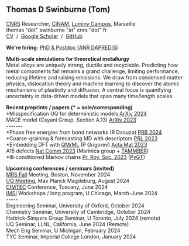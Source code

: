 ## Thomas D Swinburne (Tom)
<a href="http://www.cnrs.fr" target="_new">CNRS</a> Researcher, 
<a href="http://www.cinam.univ-mrs.fr" target="_new">CiNAM</a>,
<a href="https://www.calanques-parcnational.fr" target="_new">Luminy Campus</a>, Marseille
<br>
thomas "dot" swinburne "at" cnrs "dot" fr  <br>
<a href="pdf/CV-TomSwinburne-2024.pdf" target="_new">CV</a>
&nbsp;/&nbsp;
<a href="https://scholar.google.com/citations?hl=en&user=vgHQd9cAAAAJ&view_op=list_works&sortby=pubdate" target="_new">Google Scholar</a>
&nbsp;/&nbsp;
<a href="https://github.com/tomswinburne/" target="_new">GitHub</a>
<!--&nbsp;/&nbsp;
<a href="https://github.com/tomswinburne/pafi.git" target="_new">PAFI</a>
&nbsp;/&nbsp;
<a href="https://github.com/tomswinburne/tammber.git" target="_new">TAMMBER</a>-->

<strong>We're hiring:</strong> <a href="/projects">PhD & Postdoc (ANR DAPREDIS)</a>

<strong>Multi-scale simulations for theoretical metallurgy</strong><br>
Metal alloys are uniquely strong, ductile and recyclable.
Predicting how metal components fail 
remains a grand challenge, limiting
performance, reducing lifetime and raising emissions.
We draw from condensed matter physics, dislocation theory and
machine learning to discover the atomic mechanisms of plasticity 
and diffusion.
A central focus is quantfying uncertainty in data-driven 
models that span many time/length scales.


<strong>Recent preprints / papers (* = sole/corresponding)</strong><br>
*Misspecification UQ for deterministic models <a href="https://arxiv.org/abs/2402.01810v3" _target="_new">ArXiv 2024</a><br>
MACE model (Csyani Group, Section A.13) <a href="https://doi.org/10.1063/5.0155322">ArXiv 2023</a><br>
-------<br>
*Phase free energies from bond networks (R Dsouza) <a href="https://journals.aps.org/prb/abstract/10.1103/PhysRevB.109.064108" _target="_new">PRB 2024</a><br>
*Coarse-graining & forecasting MD with descriptors <a href="http://dx.doi.org/10.1103/PhysRevLett.131.236101" target="_new"> PRL 2023</a><br>
*Embedding DFT with <a href="https://github.com/marseille-matmol/LML-retrain" target="_new">QM/ML</a> (P Grigorev) <a href="https://doi.org/10.1016/j.actamat.2023.118734" target="_new">Acta Mat 2023 </a><br>
A15 defects <a href="https://www.nature.com/articles/s41467-023-38729-6" target="_new">Nat Comm 2023</a> (Marinica group + <a href="https://github.com/tomswinburne/TAMMBER" target="_new">TAMMBER</a>)<br>
*Ill-conditioned Markov chains <a href="https://royalsocietypublishing.org/doi/abs/10.1098/rsta.2022.0245" target="_new">Pr. Roy. Soc. 2023</a> (<a href="https://github.com/tomswinburne/PyGT" target="_new">PyGT</a>)


<strong>Upcoming conferences / seminars (invited)</strong><br>
<a href="https://www.mrs.org/meetings-events/fall-meetings-exhibits/2024-mrs-fall-meeting/call-for-papers/detail/2024_mrs_fall_meeting/mt01/Symposium_MT01" target="_new">MRS Fall</a> Meeting, Boston, November 2024<br>
<a href="https://indico3.mpi-magdeburg.mpg.de/event/40/" target="_new">UQ Meeting</a>, Max Planck Magdeburg, August 2024<br>
<a href="https://www.cimtec-congress.org/" target="_new">CIMTEC</a> Conference, Tuscany, June 2024<br>
<a href="https://www.imsi.institute/activities/data-driven-materials-informatics/" target="_new">
IMSI</a> Workshops / long program, U Chicago, March-June 2024<br>
-----<br>
Engineering Seminar, University of Oxford, October 2024<br>
Chemistry Seminar, University of Cambridge, October 2024<br>
Hattrick-Simpers Group Seminar, U Toronto, July 2024 (remote)<br>
UQ Seminar, LLNL, California, June 2024 (Remote)<br>
Mech Eng Seminar, U Michigan, February 2024 <br>
TYC Seminar, Imperial College London, January 2024